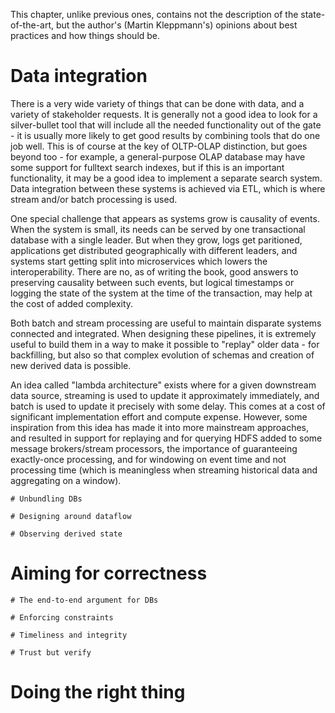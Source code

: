 This chapter, unlike previous ones, contains not the description of the state-of-the-art, but the author's (Martin Kleppmann's) opinions about best practices and how things should be.

# Data integration
There is a very wide variety of things that can be done with data, and a variety of stakeholder requests. It is generally not a good idea to look for a silver-bullet tool that will include all the needed functionality out of the gate - it is usually more likely to get good results by combining tools that do one job well. This is of course at the key of OLTP-OLAP distinction, but goes beyond too - for example, a general-purpose OLAP database may have some support for fulltext search indexes, but if this is an important functionality, it may be a good idea to implement a separate search system. Data integration between these systems is achieved via ETL, which is where stream and/or batch processing is used. 

One special challenge that appears as systems grow is causality of events. When the system is small, its needs can be served by one transactional database with a single leader. But when they grow, logs get paritioned, applications get distributed geographically with different leaders, and systems start getting split into microservices which lowers the interoperability. There are no, as of writing the book, good answers to preserving causality between such events, but logical timestamps or logging the state of the system at the time of the transaction, may help at the cost of added complexity.


Both batch and stream processing are useful to maintain disparate systems connected and integrated. When designing these pipelines, it is extremely useful to build them in a way to make it possible to "replay" older data - for backfilling, but also so that complex evolution of schemas and creation of new derived data is possible. 

An idea called "lambda architecture" exists where for a given downstream data source, streaming is used to update it approximately immediately, and batch is used to update it precisely with some delay. This comes at a cost of significant implementation effort and compute expense. However, some inspiration from this idea has made it into more mainstream approaches, and resulted in support for replaying and for querying HDFS added to some message brokers/stream processors, the importance of guaranteeing exactly-once processing, and for windowing on event time and not processing time (which is meaningless when streaming historical data and aggregating on a window).

    # Unbundling DBs

    # Designing around dataflow

    # Observing derived state 

# Aiming for correctness 
    # The end-to-end argument for DBs
    
    # Enforcing constraints 
    
    # Timeliness and integrity 
    
    # Trust but verify


# Doing the right thing 